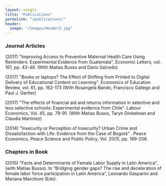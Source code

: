 ```yaml
---
layout: single
title: "Publications"
permalink: "/publications/"
header:
  image: "/images/Header3.jpg"
---
```


### Journal Articles
(2017) "Improving Access to Preventive Maternal Health Care Using Reminders: Experimental Evidence from Guatemala",  Economic Letters, vol. 161, pp. 43-46. (With Matias Busso and Dario Salcedo)

(2017) "Books or laptops? The Effect of Shifting from Printed to Digital Delivery of Educational Content on Learning". Economics of Education Review, vol. 61, pp. 162-173  (With Rosangela Bando, Francisco Gallego and Paul J. Gertler)

(2017) "The effects of financial aid and returns information in selective and less selective schools: Experimental evidence from Chile". Labour Economics, Vol. 45, pp. 79-91. (With Matias Busso, Taryn Dinkelman and Claudia Martínez)

(2014) "Insecurity or Perception of Insecurity? Urban Crime and Dissatisfaction with Life: Evidence from the Case of Bogotá" . Peace Economics, Peace Science and Public Policy, Vol. 20(1), pp. 169-208.

### Chapters in Book
(2015) "Facts and Determinants of Female Labor Supply in Latin America", (with Matias Busso). In “Bridging gender gaps? The rise and deceleration of female labor force participation in Latin America”, Leonardo Gasparini and Mariana Marchioni (Eds).
